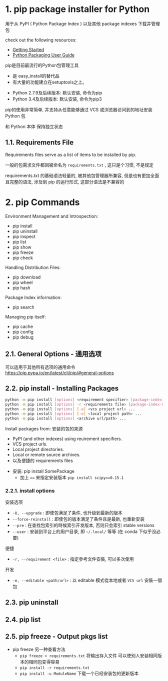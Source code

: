 # 1. pip    package installer for Python
 
用于从 PyPI ( Python Package Index ) 以及其他 package indexes 下载并管理包

check out the following resources:
* [Getting Started](https://pip.pypa.io/en/latest/getting-started/)
* [Python Packaging User Guide](https://packaging.python.org/)


pip是目前最流行的Python包管理工具
* 是 easy_install的替代品
* 有大量的功能建立在setuptools之上。  

- Python 2.7.9及后续版本: 默认安装, 命令为pip
- Python 3.4及后续版本: 默认安装, 命令为pip3

pip的使用非常简单, 并支持从任意能够通过 VCS 或浏览器访问到的地址安装 Python 包   

和 Python 本体 保持独立状态  

## 1.1. Requirements File

Requirements files serve as a list of items to be installed by pip.

一般的包需求文件都回被命名为 `requirements.txt` , 这只是个习惯, 不是规定  

requirements.txt 的基础语法轻量的, 被其他包管理器所兼容, 但是也有更加全面且完整的语法, 涉及到 pip 的运行形式, 这部分语法是不兼容的



# 2. pip Commands



Environment Management and Introspection: 
* pip install
* pip uninstall
* pip inspect
* pip list
* pip show
* pip freeze
* pip check

Handling Distribution Files:
* pip download
* pip wheel
* pip hash

Package Index information:
* pip search

Managing pip itself:
* pip cache
* pip config
* pip debug



## 2.1. General Options - 通用选项

可以适用于其他所有选项的通用命令  
https://pip.pypa.io/en/latest/cli/pip/#general-options




## 2.2. pip install - Installing Packages

```sh
python -m pip install [options] <requirement specifier> [package-index-options] ...
python -m pip install [options] -r <requirements file> [package-index-options] ...
python -m pip install [options] [-e] <vcs project url> ...
python -m pip install [options] [-e] <local project path> ...
python -m pip install [options] <archive url/path> ...
```

Install packages from: 安装的包的来源
* PyPI (and other indexes) using reuirement specifiers.
* VCS project urls.
* Local project directories.
* Local or remote source archives.
* 以及便捷的 requirements files  


- 安装:  pip install SomePackage
  - 加上 `==` 来指定安装版本 `pip install scipy==0.15.1`

### 2.2.1. install options


安装选项
* `-U, --upgrade`                   : 即使包满足了条件, 也升级到最新的版本
* `--force-reinstall`               : 即使包的版本满足了条件且是最新, 也重新安装
* `--pre`                           : 在查找包索引的時候索引开发版本, 否则只会索引 stable versions
* `--user`                          : 安装到平台上的用户目录, 即 `~/.local/` 等等 (在 conda 下似乎没必要)

便捷
* `-r, --requirement <file>`        : 指定參考文件安裝, 可以多次使用

开发
* `-e, --editable <path/url>`       : 以 editable 模式從本地或者 `VCS url` 安裝一個包




## 2.3. pip uninstall

## 2.4. pip list



## 2.5. pip freeze - Output pkgs list


- pip freeze 另一种查看方法
  - `pip freeze > requirements.txt` 将输出存入文件 可以使别人安装相同版本的相同包变得容易
  - `pip install -r requirements.txt`
  - `pip install -u ModuleName` 下载一个已经安装包的更新版本  

